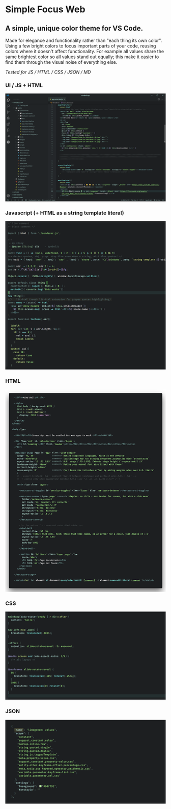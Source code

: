 
# Simple Focus Web

## A simple, unique color theme for VS Code. 

Made for elegance and functionality rather than "each thing its own color". Using a few bright colors to focus important parts of your code, reusing colors where it doesn't affect functionality. For example all values share the same brightest color so all values stand out equally; this make it easier to find them through the visual noise of everything else.

*Tested for JS / HTML / CSS / JSON / MD*



### UI / JS + HTML
![UI screenshot](./screenshots/new-preview-JS+HTML+UI+metacore.png)

### Javascript (+ HTML as a string template literal)
![js screenshot](./screenshots/new-preview-JS.png)

### HTML
![html screenshot](./screenshots/preview-HTML.png)

### CSS
![css screenshot](./screenshots/new-preview-CSS.png)

### JSON
![json screenshot](./screenshots/new-preview-JSON.png)
